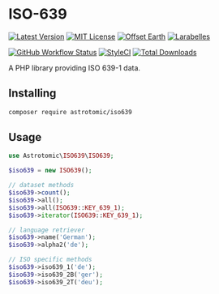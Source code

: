 # ISO-639

[![Latest Version](http://img.shields.io/packagist/v/astrotomic/iso639.svg?label=Release&style=for-the-badge)](https://packagist.org/packages/astrotomic/iso639)
[![MIT License](https://img.shields.io/github/license/Astrotomic/iso639.svg?label=License&color=blue&style=for-the-badge)](https://github.com/Astrotomic/iso639/blob/master/LICENSE)
[![Offset Earth](https://img.shields.io/badge/Treeware-%F0%9F%8C%B3-green?style=for-the-badge)](https://plant.treeware.earth/Astrotomic/iso639)
[![Larabelles](https://img.shields.io/badge/Larabelles-%F0%9F%A6%84-lightpink?style=for-the-badge)](https://www.larabelles.com/)

[![GitHub Workflow Status](https://img.shields.io/github/workflow/status/Astrotomic/iso639/run-tests?style=flat-square&logoColor=white&logo=github&label=Tests)](https://github.com/Astrotomic/iso639/actions?query=workflow%3Arun-tests)
[![StyleCI](https://styleci.io/repos/284008331/shield)](https://styleci.io/repos/284008331)
[![Total Downloads](https://img.shields.io/packagist/dt/astrotomic/iso639.svg?label=Downloads&style=flat-square)](https://packagist.org/packages/astrotomic/iso639)

A PHP library providing ISO 639-1 data.

## Installing

```bash
composer require astrotomic/iso639
```

## Usage

```php
use Astrotomic\ISO639\ISO639;

$iso639 = new ISO639();

// dataset methods
$iso639->count();
$iso639->all();
$iso639->all(ISO639::KEY_639_1);
$iso639->iterator(ISO639::KEY_639_1);

// language retriever
$iso639->name('German');
$iso639->alpha2('de');

// ISO specific methods
$iso639->iso639_1('de');
$iso639->iso639_2B('ger');
$iso639->iso639_2T('deu');
```
